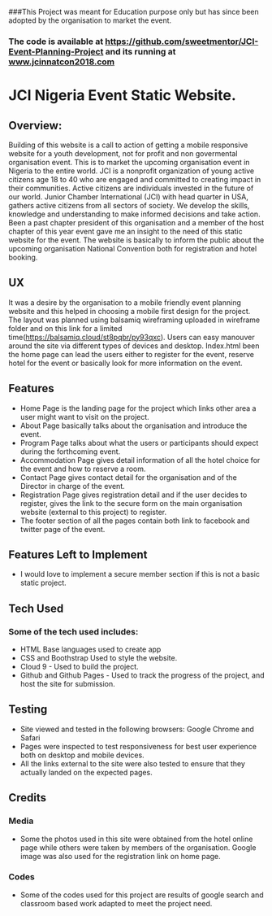 ###This Project was meant for Education purpose only but has since been adopted by the organisation to market the event.
### The code is available at https://github.com/sweetmentor/JCI-Event-Planning-Project and its running at www.jcinnatcon2018.com

# JCI Nigeria Event Static Website.

## Overview:

Building of this website is a call to action of getting a mobile responsive website for a youth development, not for profit and non govermental organisation event. This is to market the upcoming organisation event in Nigeria to the entire world. JCI is a nonprofit organization of young active citizens age 18 to 40 who are engaged and committed to creating impact in their communities. Active citizens are individuals invested in the future of our world. Junior Chamber International (JCI) with head quarter in USA, gathers active citizens from all sectors of society. We develop the skills, knowledge and understanding to make informed decisions and take action.
Been a past chapter president of this organisation and a member of the host chapter of this year event gave me an insight to the need of this static website for the event.
The website is basically to inform the public about the upcoming organisation National Convention both for registration and hotel booking.

## UX
It was a desire by the organisation to a mobile friendly event planning website and this helped in choosing a mobile first design for the project. The layout was planned using balsamiq wireframing uploaded in wireframe folder and on this link for a limited time(https://balsamiq.cloud/st8pqbr/py93qxc).
Users can easy manouver around the site via different types of devices and desktop. Index.html been the home page can lead the users either to register for the event, reserve hotel for the event or basically look for more information on the event.

## Features

* Home Page is the landing page for the project which links other area a user might want to visit on the project.
* About Page basically talks about the organisation and introduce the event.
* Program Page talks about what the users or participants should expect during the forthcoming event.
* Accommodation Page gives detail information of all the hotel choice for the event and how to reserve a room.
* Contact Page gives contact detail for the organisation and of the Director in charge of the event.
* Registration Page gives registration detail and if the user decides to register, gives the link to the secure form on the main organisation website (external to this project) to register.
* The footer section of all the pages contain both link to facebook and twitter page of the event. 

## Features Left to Implement

* I would love to implement a secure member section if this is not a basic static project. 

## Tech Used

### Some of the tech used includes:

* HTML
Base languages used to create app
* CSS and Boothstrap
Used to style the website.
* Cloud 9 - Used to build the project.
* Github and Github Pages - Used to track the progress of the project, and host the site for submission.

## Testing

* Site viewed and tested in the following browsers:
Google Chrome and Safari
* Pages were inspected to test responsiveness for best user experience both on desktop and mobile devices.
* All the links external to the site were also tested to ensure that they actually landed on the expected pages.

## Credits

### Media

* Some the photos used in this site were obtained from the hotel online page while others were taken by members of the organisation. Google image was also used for the registration link on home page.

### Codes

* Some of the codes used for this project are results of google search and classroom based work adapted to meet the project need.
